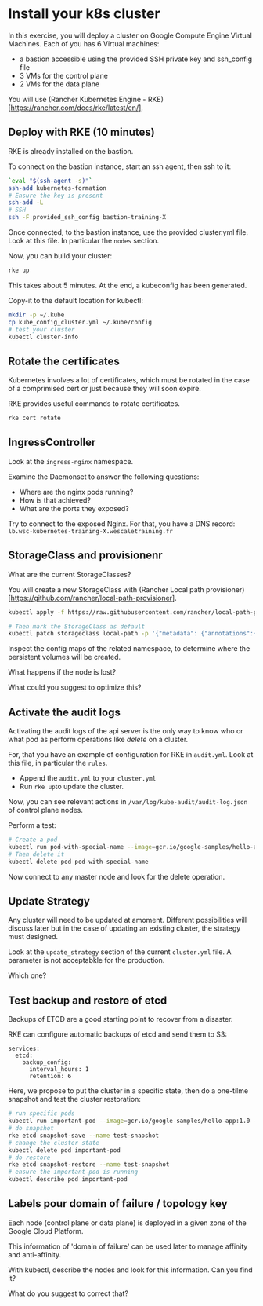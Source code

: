 # Install your k8s cluster

In this exercise, you will deploy a cluster on Google Compute Engine Virtual Machines.
Each of you has 6 Virtual machines:
* a bastion accessible using the provided SSH private key and ssh_config file
* 3 VMs for the control plane
* 2 VMs for the data plane

You will use (Rancher Kubernetes Engine - RKE)[https://rancher.com/docs/rke/latest/en/].

## Deploy with RKE (10 minutes)

RKE is already installed on the bastion.

To connect on the bastion instance, start an ssh agent, then ssh to it:
```sh
`eval "$(ssh-agent -s)"`
ssh-add kubernetes-formation
# Ensure the key is present
ssh-add -L 
# SSH
ssh -F provided_ssh_config bastion-training-X
```

Once connected, to the bastion instance, use the provided cluster.yml file.
Look at this file. In particular the `nodes` section.

Now, you can build your cluster:
```sh
rke up
```

This takes about 5 minutes.
At the end, a kubeconfig has been generated.

Copy-it to the default location for kubectl:
```sh
mkdir -p ~/.kube
cp kube_config_cluster.yml ~/.kube/config
# test your cluster
kubectl cluster-info
```

## Rotate the certificates

Kubernetes involves a lot of certificates, which must be rotated in the case of a comprimised cert or just because they will soon expire.

RKE provides useful commands to rotate certificates.

```sh
rke cert rotate
```

## IngressController

Look at the `ingress-nginx` namespace.

Examine the Daemonset to answer the following questions:
* Where are the nginx pods running?
* How is that achieved?
* What are the ports they exposed?

Try to connect to the exposed Nginx.
For that, you have a DNS record: `lb.wsc-kubernetes-training-X.wescaletraining.fr`

## StorageClass and provisionenr

What are the current StorageClasses?

You will create a new StorageClass with (Rancher Local path provisioner)[https://github.com/rancher/local-path-provisioner].

```sh
kubectl apply -f https://raw.githubusercontent.com/rancher/local-path-provisioner/master/deploy/local-path-storage.yaml

# Then mark the StorageClass as default
kubectl patch storageclass local-path -p '{"metadata": {"annotations":{"storageclass.kubernetes.io/is-default-class":"true"}}}'
```

Inspect the config maps of the related namespace, to determine where the persistent volumes will be created.

What happens if the node is lost?

What could you suggest to optimize this?

## Activate the audit logs

Activating the audit logs of the api server is the only way to know who or what pod as perform operations like *delete* on a cluster.

For, that you have an example of configuration for RKE in `audit.yml`. Look at this file, in particular the `rules`.

* Append the `audit.yml` to your `cluster.yml`
* Run `rke up`to update the cluster.

Now, you can see relevant actions in `/var/log/kube-audit/audit-log.json` of control plane nodes.

Perform a test:
```sh
# Create a pod
kubectl run pod-with-special-name --image=gcr.io/google-samples/hello-app:1.0 --port=8080
# Then delete it
kubectl delete pod pod-with-special-name
```

Now connect to any master node and look for the delete operation.

## Update Strategy

Any cluster will need to be updated at amoment.
Different possibilities will discuss later but in the case of updating an existing cluster, the strategy must designed.

Look at the `update_strategy` section of the current `cluster.yml` file.
A parameter is not acceptabkle for the production.

Which one?

## Test backup and restore of etcd

Backups of ETCD are a good starting point to recover from a disaster.

RKE can configure automatic backups of etcd and send them to S3:
```
services:
  etcd:
    backup_config:
      interval_hours: 1
      retention: 6
```

Here, we propose to put the cluster in a specific state, then do a one-tilme snapshot and test the cluster restoration:

```sh
# run specific pods
kubectl run important-pod --image=gcr.io/google-samples/hello-app:1.0 --port=8080
# do snapshot
rke etcd snapshot-save --name test-snapshot
# change the cluster state
kubectl delete pod important-pod
# do restore
rke etcd snapshot-restore --name test-snapshot
# ensure the important-pod is running
kubectl describe pod important-pod
```


## Labels pour domain of failure / topology key

Each node (control plane or data plane) is deployed in a given zone of the Google Cloud Platform.

This information of 'domain of failure' can be used later to manage affinity and anti-affinity.

With kubectl, describe the nodes and look for this information.
Can you find it?

What do you suggest to correct that?